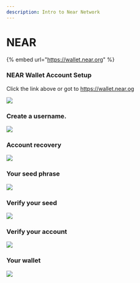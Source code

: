 ```yaml
---
description: Intro to Near Network
---
```


# NEAR



{% embed url="https://wallet.near.org" %}

### NEAR Wallet Account Setup

Click the link above or got to https://wallet.near.og

![](../../.gitbook/assets/near-start.png)

### Create a username.

![](../../.gitbook/assets/near-create-name.png)

### Account recovery

![](../../.gitbook/assets/near-secure-passphrase.png)

### Your seed phrase

![](../../.gitbook/assets/near-copy-seed.png)

### Verify your seed

![](../../.gitbook/assets/near-verify-seed.png)

### Verify your account

![](../../.gitbook/assets/near-almost-there.png)

### Your wallet

![](../../.gitbook/assets/near-home.png)
